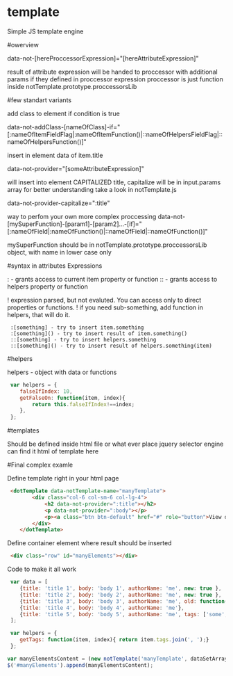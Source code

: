 # template
Simple JS template engine


#owerview

 data-not-[hereProccessorExpression]="[hereAttributeExpression]"

 result of attribute expression will be handed to proccessor with additional params if they defined in proccessor expression
 proccessor is just function inside notTemplate.prototype.proccessorsLib

#few standart variants

 add class to element if condition is true

 data-not-addClass-[nameOfClass]-if="[:nameOfItemFieldFlag|:nameOfItemFunction()|::nameOfHelpersFieldFlag|::nameOfHelpersFunction()]"

 insert in element data of item.title

 data-not-provider="[someAttributeExpression]"

 will insert into element CAPITALIZED title, capitalize will be in input.params array
 for better understanding take a look in notTemplate.js

 data-not-provider-capitalize=":title"

 way to perfom your own more complex proccessing
 data-not-[mySuperFunction]-[param1]-[param2]...-[if]="[:nameOfField|:nameOfFunction()|::nameOfField|::nameOfFunction()]"

 mySuperFunction should be in notTemplate.prototype.proccessorsLib object, with name in lower case only


#syntax in attributes Expressions

 : - grants access to current item property or function
 :: - grants access to helpers property or function

 ! expression parsed, but not evaluted. You can access only to direct properties or functions.
 ! if you need sub-something, add function in helpers, that will do it.

```
 :[something] - try to insert item.something
 :[something]() - try to insert result of item.something()
 ::[something] - try to insert helpers.something
 ::[something]() - try to insert result of helpers.something(item)
```

#helpers

 helpers - object with data or functions
```javascript
 var helpers = {
    falseIfIndex: 10,
    getFalseOn: function(item, index){
        return this.falseIfIndex!==index;
    },
 };
```
#templates

 Should be defined inside html file or what ever place jquery selector engine can find it
 <notTemplate data-notTemplate-name="[nameOfTemplate]">
     html of template here
 </notTemplate>

#Final complex examle

 Define template right in your html page
```html
 <dotTemplate data-notTemplate-name="manyTemplate">
        <div class="col-6 col-sm-6 col-lg-4">
            <h2 data-not-provider=":title"></h2>
            <p data-not-provider=":body"></p>
            <p><a class="btn btn-default" href="#" role="button">View details &raquo;</a></p>
        </div>
    </dotTemplate>
```
 Define container element where result should be inserted

```html
 <div class="row" id="manyElements"></div>
```

Code to make it all work

```javascript
 var data = [
    {title: 'title 1', body: 'body 1', authorName: 'me', new: true },
    {title: 'title 2', body: 'body 2', authorName: 'me', new: true },
    {title: 'title 3', body: 'body 3', authorName: 'me', old: function(){ return true;} },
    {title: 'title 4', body: 'body 4', authorName: 'me'},
    {title: 'title 5', body: 'body 5', authorName: 'me', tags: ['some', 'tags']}
 ];

 var helpers = {
    getTags: function(item, index){ return item.tags.join(', ');}
 };

var manyElementsContent = (new notTemplate('manyTemplate', dataSetArray)).exec();
$('#manyElements').append(manyElementsContent);
```
